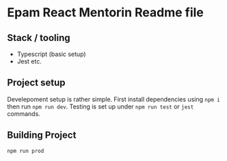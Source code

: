 # Epam React Mentorin Readme file

## Stack / tooling

- Typescript (basic setup)
- Jest etc.

## Project setup

Develepoment setup is rather simple. First install dependencies using `npm i` then run `npm run dev`.
Testing is set up under `npm run test` or `jest` commands.

## Building Project

`npm run prod`
